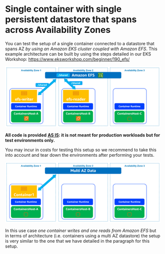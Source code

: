 # Single container with single persistent datastore that spans across Availability Zones

You can test the setup of a single container connected to a datastore that spans AZ *by using an Amazon EKS cluster coupled with Amazon EFS*. This example architecture can be built by using the steps detailed in our EKS Workshop: https://www.eksworkshop.com/beginner/190_efs/ 

![Alt text](/images/4-EFSMultiple.png "4-EFSMultiple")


**All code is provided** <u>**AS IS**</u>**: it is not meant for production workloads but for test environments only.**

You may incur in costs for testing this setup so we recommend to take this into account and tear down the environments after performing your tests.

![Alt text](/images/4-SingleEFS.png "4-SingleEFS")

In this use case *one container writes and one reads from Amazon EFS* but in terms of architecture (i.e. containers using a multi AZ datastore) the setup is very similar to the one that we have detailed in the paragraph for this setup.
